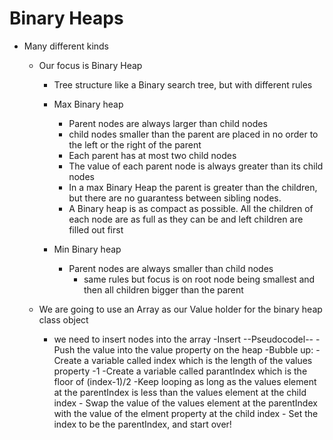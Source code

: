 # Binary Heaps

-   Many different kinds

    -   Our focus is Binary Heap

        -   Tree structure like a Binary search tree, but with different rules

        -   Max Binary heap

            -   Parent nodes are always larger than child nodes
            -   child nodes smaller than the parent are placed in no order to the left or the right of the parent
            -   Each parent has at most two child nodes
            -   The value of each parent node is always greater than its child nodes
            -   In a max Binary Heap the parent is greater than the children, but there are no guarantess between sibling nodes.
            -   A Binary heap is as compact as possible. All the children of each node are as full as they can be and left children are filled out first

        -   Min Binary heap
            -   Parent nodes are always smaller than child nodes
                -   same rules but focus is on root node being smallest and then all children bigger than the parent

    -   We are going to use an Array as our Value holder for the binary heap class object
        -   we need to insert nodes into the array
            -Insert
            --Pseudocodel-- - Push the value into the value property on the heap
            -Bubble up:
            -Create a variable called index which is the length of the values property -1
            -Create a variable called parantIndex which is the floor of (index-1)/2
            -Keep looping as long as the values element at the parentIndex is less than the values element at the child index - Swap the value of the values element at the parentIndex with the value of the elment property at the child index - Set the index to be the parentIndex, and start over!
